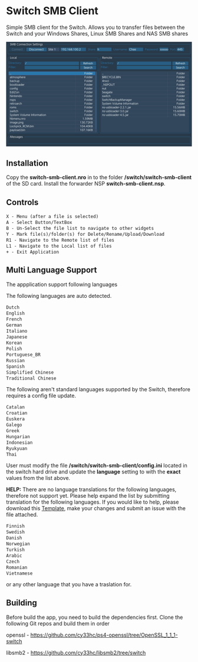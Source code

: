 # Switch SMB Client

Simple SMB client for the Switch. Allows you to transfer files between the Switch and your Windows Shares, Linux SMB Shares and NAS SMB shares

![Preview](/screenshot.jpg)

## Installation
Copy the **switch-smb-client.nro** in to the folder **/switch/switch-smb-client** of the SD card. Install the forwarder NSP **switch-smb-client.nsp**.

## Controls
```
X - Menu (after a file is selected)
A - Select Button/TextBox
B - Un-Select the file list to navigate to other widgets
Y - Mark file(s)/folder(s) for Delete/Rename/Upload/Download
R1 - Navigate to the Remote list of files
L1 - Navigate to the Local list of files
+ - Exit Application
```

## Multi Language Support
The appplication support following languages

The following languages are auto detected.
```
Dutch
English
French
German
Italiano
Japanese
Korean
Polish
Portuguese_BR
Russian
Spanish
Simplified Chinese
Traditional Chinese
```

The following aren't standard languages supported by the Switch, therefore requires a config file update.
```
Catalan
Croatian
Euskera
Galego
Greek
Hungarian
Indonesian
Ryukyuan
Thai
```
User must modify the file **/switch/switch-smb-client/config.ini** located in the switch hard drive and update the **language** setting to with the **exact** values from the list above.

**HELP:** There are no language translations for the following languages, therefore not support yet. Please help expand the list by submitting translation for the following languages. If you would like to help, please download this [Template](https://github.com/cy33hc/switch-smb-client/blob/master/lang/English.ini), make your changes and submit an issue with the file attached.
```
Finnish
Swedish
Danish
Norwegian
Turkish
Arabic
Czech
Romanian
Vietnamese
```
or any other language that you have a traslation for.

## Building
Before build the app, you need to build the dependencies first.
Clone the following Git repos and build them in order

openssl - https://github.com/cy33hc/ps4-openssl/tree/OpenSSL_1_1_1-switch

libsmb2 - https://github.com/cy33hc/libsmb2/tree/switch
